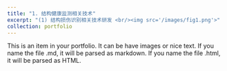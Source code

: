 ```yaml
---
title: "1. 结构健康监测相关技术"
excerpt: "(1) 结构损伤识别相关技术研发 <br/><img src='/images/fig1.png'>"
collection: portfolio
---
```


This is an item in your portfolio. It can be have images or nice text. If you name the file .md, it will be parsed as markdown. If you name the file .html, it will be parsed as HTML. 
